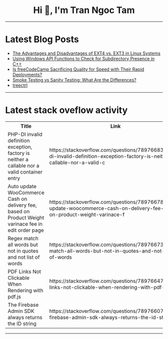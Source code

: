 <h1 align="center">Hi 👋, I'm Tran Ngoc Tam</h1>

---

# Latest Blog Posts 
<!-- BLOG-POST-LIST:START -->
- [The Advantages and Disadvantages of EXT4 vs. EXT3 in Linux Systems](https://dev.to/adityabhuyan/the-advantages-and-disadvantages-of-ext4-vs-ext3-in-linux-systems-4pcp)
- [Using Windows API Functions to Check for Subdirectory Presence in C++](https://dev.to/adityabhuyan/using-windows-api-functions-to-check-for-subdirectory-presence-in-c-1329)
- [Is freeCodeCamp Sacrificing Quality for Speed with Their Rapid Deployments?](https://dev.to/middleware/is-freecodecamp-sacrificing-quality-for-speed-with-their-rapid-deployments-276a)
- [Smoke Testing vs Sanity Testing: What Are the Differences?](https://dev.to/nazneenahmad/smoke-testing-vs-sanity-testing-what-are-the-differences-11oh)
- [treectrl](https://dev.to/__040711563a17902392e7/treectrl-214e)
<!-- BLOG-POST-LIST:END -->

---

# Latest stack oveflow activity
<table>
  <tr><th>Title</th><th>Link</th></tr>
  <!-- STACKOVERFLOW:START --><tr><td>PHP-DI invalid definition exception, factory is neither a callable nor a valid container entry</td><td>https://stackoverflow.com/questions/78976683/php-di-invalid-definition-exception-factory-is-neither-a-callable-nor-a-valid-c</td></tr><tr><td>Auto update WooCommerce Cash on delivery fee, based on Product Weight varinace fee in edit order page</td><td>https://stackoverflow.com/questions/78976678/auto-update-woocommerce-cash-on-delivery-fee-based-on-product-weight-varinace-f</td></tr><tr><td>Regex match all words but not in quotes and not list of words</td><td>https://stackoverflow.com/questions/78976673/regex-match-all-words-but-not-in-quotes-and-not-list-of-words</td></tr><tr><td>PDF Links Not Clickable When Rendering with pdf.js</td><td>https://stackoverflow.com/questions/78976647/pdf-links-not-clickable-when-rendering-with-pdf-js</td></tr><tr><td>The Firebase Admin SDK always returns the ID string</td><td>https://stackoverflow.com/questions/78976607/the-firebase-admin-sdk-always-returns-the-id-string</td></tr><!-- STACKOVERFLOW:END -->
</table>

---


